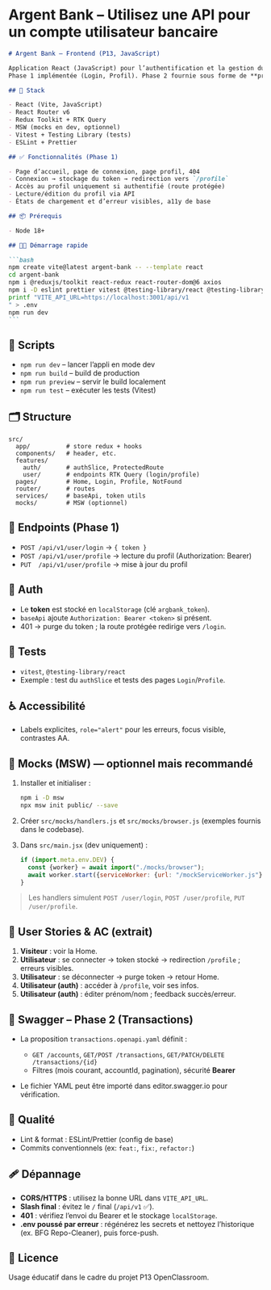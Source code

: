# Argent Bank – Utilisez une API pour un compte utilisateur bancaire

````markdown
# Argent Bank – Frontend (P13, JavaScript)

Application React (JavaScript) pour l’authentification et la gestion du profil utilisateur d’Argent Bank.
Phase 1 implémentée (Login, Profil). Phase 2 fournie sous forme de **proposition d’API Transactions** (OpenAPI YAML).

## 🚀 Stack

- React (Vite, JavaScript)
- React Router v6
- Redux Toolkit + RTK Query
- MSW (mocks en dev, optionnel)
- Vitest + Testing Library (tests)
- ESLint + Prettier

## ✅ Fonctionnalités (Phase 1)

- Page d’accueil, page de connexion, page profil, 404
- Connexion → stockage du token → redirection vers `/profile`
- Accès au profil uniquement si authentifié (route protégée)
- Lecture/édition du profil via API
- États de chargement et d’erreur visibles, a11y de base

## 📦 Prérequis

- Node 18+

## 🧑‍💻 Démarrage rapide

```bash
npm create vite@latest argent-bank -- --template react
cd argent-bank
npm i @reduxjs/toolkit react-redux react-router-dom@6 axios
npm i -D eslint prettier vitest @testing-library/react @testing-library/user-event @testing-library/jest-dom jsdom msw
printf "VITE_API_URL=https://localhost:3001/api/v1
" > .env
npm run dev
```
````

## 🔧 Scripts

- `npm run dev` – lancer l’appli en mode dev
- `npm run build` – build de production
- `npm run preview` – servir le build localement
- `npm run test` – exécuter les tests (Vitest)

## 🗂️ Structure

```
src/
  app/          # store redux + hooks
  components/   # header, etc.
  features/
    auth/       # authSlice, ProtectedRoute
    user/       # endpoints RTK Query (login/profile)
  pages/        # Home, Login, Profile, NotFound
  router/       # routes
  services/     # baseApi, token utils
  mocks/        # MSW (optionnel)
```

## 🔗 Endpoints (Phase 1)

- `POST /api/v1/user/login` → `{ token }`
- `POST /api/v1/user/profile` → lecture du profil (Authorization: Bearer)
- `PUT  /api/v1/user/profile` → mise à jour du profil

## 🔐 Auth

- Le **token** est stocké en `localStorage` (clé `argbank_token`).
- `baseApi` ajoute `Authorization: Bearer <token>` si présent.
- 401 → purge du token ; la route protégée redirige vers `/login`.

## 🧪 Tests

- `vitest`, `@testing-library/react`
- Exemple : test du `authSlice` et tests des pages `Login`/`Profile`.

## ♿ Accessibilité

- Labels explicites, `role="alert"` pour les erreurs, focus visible, contrastes AA.

## 🧰 Mocks (MSW) — optionnel mais recommandé

1. Installer et initialiser :

   ```bash
   npm i -D msw
   npx msw init public/ --save
   ```

2. Créer `src/mocks/handlers.js` et `src/mocks/browser.js` (exemples fournis dans le codebase).
3. Dans `src/main.jsx` (dev uniquement) :

   ```js
   if (import.meta.env.DEV) {
     const {worker} = await import("./mocks/browser");
     await worker.start({serviceWorker: {url: "/mockServiceWorker.js"}});
   }
   ```

> Les handlers simulent `POST /user/login`, `POST /user/profile`, `PUT /user/profile`.

## 🧭 User Stories & AC (extrait)

1. **Visiteur** : voir la Home.
2. **Utilisateur** : se connecter → token stocké → redirection `/profile` ; erreurs visibles.
3. **Utilisateur** : se déconnecter → purge token → retour Home.
4. **Utilisateur (auth)** : accéder à `/profile`, voir ses infos.
5. **Utilisateur (auth)** : éditer prénom/nom ; feedback succès/erreur.

## 🧪 Swagger – Phase 2 (Transactions)

- La proposition `transactions.openapi.yaml` définit :
  - `GET /accounts`, `GET/POST /transactions`, `GET/PATCH/DELETE /transactions/{id}`
  - Filtres (mois courant, accountId, pagination), sécurité **Bearer**

- Le fichier YAML peut être importé dans editor.swagger.io pour vérification.

## 🧹 Qualité

- Lint & format : ESLint/Prettier (config de base)
- Commits conventionnels (ex: `feat:`, `fix:`, `refactor:`)

## 🩹 Dépannage

- **CORS/HTTPS** : utilisez la bonne URL dans `VITE_API_URL`.
- **Slash final** : évitez le `/` final (`/api/v1` ✅).
- **401** : vérifiez l’envoi du Bearer et le stockage `localStorage`.
- **.env poussé par erreur** : régénérez les secrets et nettoyez l’historique (ex. BFG Repo-Cleaner), puis force-push.

## 📜 Licence

Usage éducatif dans le cadre du projet P13 OpenClassroom.
